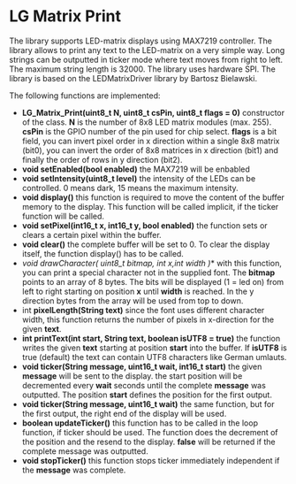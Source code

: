 # LG Matrix Print

The library supports LED-matrix displays using MAX7219 controller. The library allows to print any text to the LED-matrix on a very simple way. Long strings can be outputted in ticker mode where text moves from right to left. The maximum string length is 32000. The library uses hardware SPI. The library is based on the LEDMatrixDriver library by Bartosz Bielawski.

The following functions are implemented:


- **LG_Matrix_Print(uint8_t N, uint8_t csPin, uint8_t flags = 0)**
constructor of the class. **N** is the number of 8x8 LED matrix modules (max. 255). **csPin** is the GPIO number of the pin used for chip select. **flags** is a bit field, you can invert pixel order in x direction within a single 8x8 matrix (bit0), you can invert the order of 8x8 matrices in x direction (bit1) and finally the order of rows in y direction (bit2).
- **void setEnabled(bool enabled)** the MAX7219 will be enbabled
- **void setIntensity(uint8_t level)** the intensity of the LEDs can be controlled. 0 means dark, 15 means the maximum intensity.
- **void display()** this function is required to move the content of the buffer memory to the display. This function will be called implicit, if the ticker function will be called.
- **void setPixel(int16_t x, int16_t y, bool enabled)** the function sets or clears a certain pixel within the buffer.
- **void clear()** the complete buffer will be set to 0. To clear the display itself, the function display() has to be called.
- **void drawCharacter( uint8_t* bitmap, int x,int width )** with this function, you can print a special character not in the supplied font. The **bitmap** points to an array of 8 bytes. The bits will be displayed (1 = led on) from left to right starting on position **x** until **width** is reached. In the y direction bytes from the array will be used from top to down.
- int **pixelLength(String text)** since the font uses different character width, this function returns the number of pixels in x-direction for the given **text**.
- **int printText(int start, String text, boolean isUTF8 = true)** the function writes the given **text** starting at position **start** into the buffer. If **isUTF8** is true (default) the text can contain UTF8 characters like German umlauts.
- **void ticker(String message, uint16_t wait, int16_t start)** the given **message** will be sent to the display. the start position will be decremented every **wait** seconds until the complete **message** was outputted. The position **start** defines the position for the first output.
- **void ticker(String message, uint16_t wait)** the same function, but for the first output, the right end of the display will be used.
- **boolean updateTicker()** this function has to be called in the loop function, if ticker should be used. The function does the decrement of the position and the resend to the display. **false** will be returned if the complete message was outputted.
- **void stopTicker()** this function stops ticker immediately independent if the **message** was complete. 

